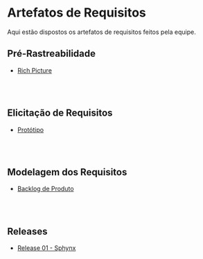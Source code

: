 # Artefatos de Requisitos
Aqui estão dispostos os artefatos de requisitos feitos pela equipe.

## Pré-Rastreabilidade
* [Rich Picture](_docs/requisitos/richpicture.md)
</br>
</br>

## Elicitação de Requisitos
* [Protótipo](_docs/requisitos/prototipo.md)
</br>
</br>

## Modelagem dos Requisitos
* [Backlog de Produto](_docs/requisitos/backlogproduto.md)
</br>
</br>

## Releases
* [Release 01 - Sphynx](_docs/requisitos/release01.md)
